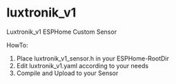 # luxtronik_v1
Luxtronik_v1 ESPHome Custom Sensor

HowTo:
1. Place luxtronik_v1_sensor.h in your ESPHome-RootDir
2. Edit luxtronik_v1.yaml according to your needs
3. Compile and Upload to your Sensor

